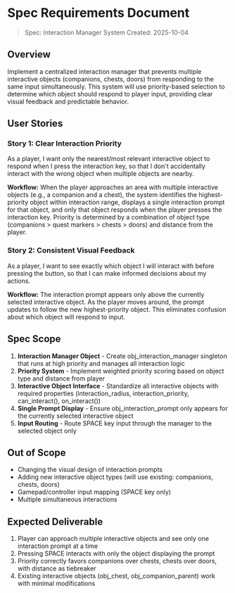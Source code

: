# Spec Requirements Document

> Spec: Interaction Manager System
> Created: 2025-10-04

## Overview

Implement a centralized interaction manager that prevents multiple interactive objects (companions, chests, doors) from responding to the same input simultaneously. This system will use priority-based selection to determine which object should respond to player input, providing clear visual feedback and predictable behavior.

## User Stories

### Story 1: Clear Interaction Priority

As a player, I want only the nearest/most relevant interactive object to respond when I press the interaction key, so that I don't accidentally interact with the wrong object when multiple objects are nearby.

**Workflow:** When the player approaches an area with multiple interactive objects (e.g., a companion and a chest), the system identifies the highest-priority object within interaction range, displays a single interaction prompt for that object, and only that object responds when the player presses the interaction key. Priority is determined by a combination of object type (companions > quest markers > chests > doors) and distance from the player.

### Story 2: Consistent Visual Feedback

As a player, I want to see exactly which object I will interact with before pressing the button, so that I can make informed decisions about my actions.

**Workflow:** The interaction prompt appears only above the currently selected interactive object. As the player moves around, the prompt updates to follow the new highest-priority object. This eliminates confusion about which object will respond to input.

## Spec Scope

1. **Interaction Manager Object** - Create obj_interaction_manager singleton that runs at high priority and manages all interaction logic
2. **Priority System** - Implement weighted priority scoring based on object type and distance from player
3. **Interactive Object Interface** - Standardize all interactive objects with required properties (interaction_radius, interaction_priority, can_interact(), on_interact())
4. **Single Prompt Display** - Ensure obj_interaction_prompt only appears for the currently selected interactive object
5. **Input Routing** - Route SPACE key input through the manager to the selected object only

## Out of Scope

- Changing the visual design of interaction prompts
- Adding new interactive object types (will use existing: companions, chests, doors)
- Gamepad/controller input mapping (SPACE key only)
- Multiple simultaneous interactions

## Expected Deliverable

1. Player can approach multiple interactive objects and see only one interaction prompt at a time
2. Pressing SPACE interacts with only the object displaying the prompt
3. Priority correctly favors companions over chests, chests over doors, with distance as tiebreaker
4. Existing interactive objects (obj_chest, obj_companion_parent) work with minimal modifications
